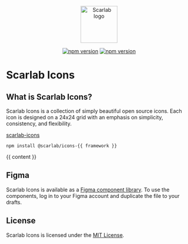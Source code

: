 <p align="center"><a href="http://scarlab-icons.la-moore.ru" target="_blank" rel="noopener noreferrer"><img width="100" src="http://scarlab-icons.la-moore.ru/images/scarab-logo.png" alt="Scarlab logo"></a></p>

<p align="center">
  <a href="https://www.npmjs.com/package/@scarlab/icons"><img src="https://img.shields.io/npm/v/@scarlab/icons?color=%23cb0000" alt="npm version"></a>
  <a href="https://www.npmjs.com/package/@scarlab/icons"><img src="https://img.shields.io/npm/dm/@scarlab/icons" alt="npm version"></a>
</p>

# Scarlab Icons

## What is Scarlab Icons?

Scarlab Icons is a collection of simply beautiful open source icons. Each icon is designed on a 24x24 grid with an emphasis on simplicity, consistency, and flexibility.

[scarlab-icons](http://scarlab-icons.la-moore.ru/)

```shell
npm install @scarlab/icons-{{ framework }}
```
{{ content }}
## Figma

Scarlab Icons is available as a [Figma component library](https://www.figma.com/community/file/1051907827478622063/Scarab-Icons). To use the components, log in to your Figma account and duplicate the file to your drafts.


## License

Scarlab Icons is licensed under the [MIT License](https://github.com/la-moore/scarlab-icons/blob/master/LICENSE).

